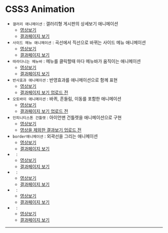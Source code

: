 # CSS3 Animation
- `갤러리 애니메이션` : 갤러리형 게시판의 상세보기 애니메이션
  * [영상보기](https://youtu.be/4O27A0LoRdk)
  * [결과페이지 보기](https://rebehayan.github.io/animation/gallery/)
- `사이드 메뉴 애니메이션` : 곡선에서 직선으로 바뀌는 사이드 메뉴 애니메이션
  * [영상보기](https://youtu.be/K9woWFtNsM4)
  * [결과페이지 보기](https://rebehayan.github.io/animation/menu2/)
- `따라다니는 메뉴바` : 메뉴를 클릭할때 마다 메뉴바가 움직이는 애니메이션
  * [영상보기](https://youtu.be/o9xDVwaVZLk)
  * [결과페이지 보기](https://rebehayan.github.io/animation/menu/) 
- `반사효과 애니메이션` : 반영효과를 애니메이션으로 함께 표현
  * [영상보기](https://youtu.be/C_FBiumn3dk)
  * [결과페이지 보기 업로드 전](-) 
- `오토바이 애니메이션` : 바퀴, 흔들림, 이동를 포함한 애니메이션
  * [영상보기](https://youtu.be/e3q7mcM_nA4)
  * [결과페이지 보기 업로드 전](-) 
- `인피니티스톤 건틀렛` : 아이언맨 건틀렛을 애니메이션으로 구현
  * [영상보기](https://youtu.be/3EAjC0QWOC0)
  * [영상을 제외한 결과보기 업로드 전](-) 
- `border애니메이션` : 외곽선을 그리는 애니메이션
  * [영상보기](https://youtu.be/Ug2KdB7cms0)
  * [결과페이지 보기](-) 
- ` ` : 
  * [영상보기](-)
  * [결과페이지 보기](-) 
- ` ` : 
  * [영상보기](-)
  * [결과페이지 보기](-) 
- ` ` : 
  * [영상보기](-)
  * [결과페이지 보기](-) 
- ` ` : 
  * [영상보기](-)
  * [결과페이지 보기](-) 
  

***
